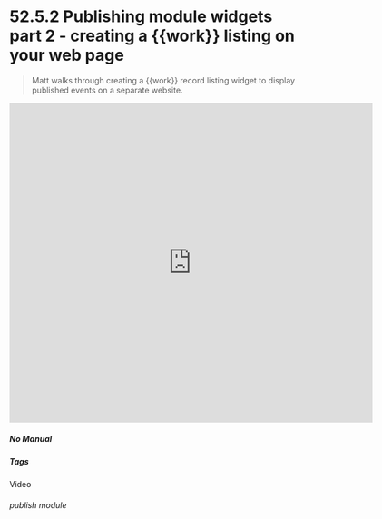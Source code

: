# 52.5.2 Publishing module widgets part 2 - creating a {{work}} listing on your web page

> Matt walks through creating a {{work}} record listing widget to display published events on a separate website.



<iframe title="Publishing Module Widgets - Event booking and Work List example 2" width="640" height="564" src="https://player.vimeo.com/video/706576192?h=3d3de4e6a7&badge=0&autopause=0&player_id=0&app_id=58479" 
    data-video-display="home" frameborder="0" allowFullScreen mozallowfullscreen webkitAllowFullScreen></iframe>


##### No Manual

##### Tags
Video

###### publish module
